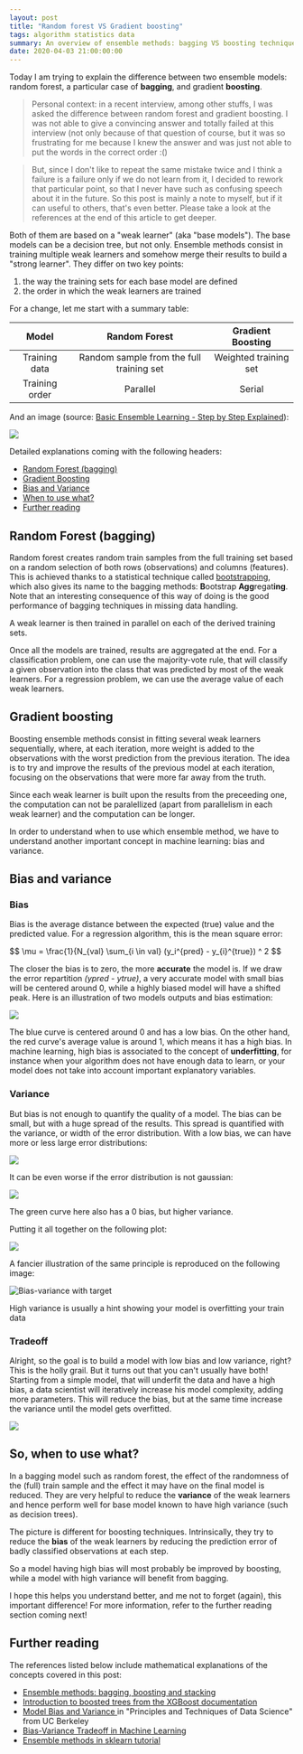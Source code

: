 ```yaml
---
layout: post
title: "Random forest VS Gradient boosting"
tags: algorithm statistics data
summary: An overview of ensemble methods: bagging VS boosting techniques.
date: 2020-04-03 21:00:00:00
---
```


Today I am trying to explain the difference between two ensemble models: random forest, a particular case of **bagging**, and gradient **boosting**.

> Personal context: in a recent interview, among other stuffs, I was asked the difference between random forest and gradient boosting. I was not able to give a convincing answer and totally failed at this interview (not only because of that question of course, but it was so frustrating for me because I knew the answer and was just not able to put the words in the correct order :()

> But, since I don't like to repeat the same mistake twice and I think a failure is a failure only if we do not learn from it, I decided to rework that particular point, so that I never have such as confusing speech about it in the future. So this post is mainly a note to myself, but if it can useful to others, that's even better. Please take a look at the references at the end of this article to get deeper.


Both of them are based on a "weak learner" (aka "base models"). The base models can be a decision tree, but not only. Ensemble methods consist in training multiple weak learners and somehow merge their results to build a "strong learner". They differ on two key points:

1. the way the training sets for each base model are defined
2. the order in which the weak learners are trained

For a change, let me start with a summary table:

|      Model     | Random Forest | Gradient Boosting |
|:--------------:|:-------------:|:-----------------:|
| Training data  | Random sample from the full training set | Weighted training set |
| Training order | Parallel | Serial |

And an image (source: [Basic Ensemble Learning - Step by Step Explained](https://towardsdatascience.com/basic-ensemble-learning-random-forest-adaboost-gradient-boosting-step-by-step-explained-95d49d1e2725)):

![](https://miro.medium.com/max/2000/1*bUySDOFp1SdzJXWmWJsXRQ.png)

Detailed explanations coming with the following headers:

- [Random Forest (bagging)](#random-forest-bagging)
- [Gradient Boosting](#gradient-boosting)
- [Bias and Variance](#bias-and-variance)
- [When to use what?](#when-to-use-what)
- [Further reading](#further-reading)


## Random Forest (bagging)

Random forest creates random train samples from the full training set based on a random selection of both rows (observations) and columns (features). This is achieved thanks to a statistical technique called [bootstrapping](https://en.wikipedia.org/wiki/Bootstrapping_(statistics)), which also gives its name to the bagging methods: **B**ootstrap **Agg**regat**ing**. Note that an interesting consequence of this way of doing is the good performance of bagging techniques in missing data handling.

A weak learner is then trained in parallel on each of the derived training sets.

Once all the models are trained, results are aggregated at the end. For a classification problem, one can use the majority-vote rule, that will classify a given observation into the class that was predicted by most of the weak learners. For a regression problem, we can use the average value of each weak learners.


## Gradient boosting

Boosting ensemble methods consist in fitting several weak learners sequentially, where, at each iteration, more weight is added to the observations with the worst prediction from the previous iteration. The idea is to try and improve the results of the previous model at each iteration, focusing on the observations that were more far away from the truth.

Since each weak learner is built upon the results from the preceeding one, the computation can not be paralellized (apart from parallelism in each weak learner) and the computation can be longer.



In order to understand when to use which ensemble method, we have to understand another important concept in machine learning: bias and variance.


## Bias and variance

### Bias

Bias is the average distance between the expected (true) value and the predicted value. For a regression algorithm, this is the mean square error:

$$
\mu = \frac{1}{N_{val} \sum_{i \in val} (y_i^{pred} - y_{i}^{true}) ^ 2
$$

The closer the bias is to zero, the more **accurate** the model is. If we draw the error repartition _(ypred - ytrue)_, a very accurate model with small bias will be centered around 0, while a highly biased model will have a shifted peak. Here is an illustration of two models outputs and bias estimation:

![](/img/posts/bias.png)

The blue curve is centered around 0 and has a low bias. On the other hand, the red curve's average value is around 1, which means it has a high bias. In machine learning, high bias is associated to the concept of **underfitting**, for instance when your algorithm does not have enough data to learn, or your model does not take into account important explanatory variables.


### Variance

But bias is not enough to quantify the quality of a model. The bias can be small, but with a huge spread of the results. This spread is quantified with the variance, or width of the error distribution. With a low bias, we can have more or less large error distributions:

![](/img/posts/variance.png)

It can be even worse if the error distribution is not gaussian:

![](/img/posts/variance2.png)

The green curve here also has a 0 bias, but higher variance.

Putting it all together on the following plot:

![](/img/posts/bias_variance.png)

A fancier illustration of the same principle is reproduced on the following image:

![Bias-variance with target](https://steemitimages.com/p/NTy4GV6ooFRkjTArCrebYc2WCCmX2KY4SfTbUDpHWd3cmDQEGX7c8hJ1fVfkQAf9mpPQji7tszapneVrLwuKLfdyJuwCsGNTHRnUejSXUCeYJyqTK5u1zmv51Uk1vxmG7CddDRMQxcF37SunaaiyARkuM3We5s5C4Btqa3mY?format=match&mode=fit&width=640)

High variance is usually a hint showing your model is overfitting your train data

### Tradeoff

Alright, so the goal is to build a model with low bias and low variance, right? This is the holly grail. But it turns out that you can't usually have both! Starting from a simple model, that will underfit the data and have a high bias, a data scientist will iteratively increase his model complexity, adding more parameters. This will reduce the bias, but at the same time increase the variance until the model gets overfitted.

![](https://files.ai-pool.com/a/eba93f5a75070f0fbb9d86bec8a009e9.png)


## So, when to use what?

In a bagging model such as random forest, the effect of the randomness of the (full) train sample and the effect it may have on the final model is reduced. They are very helpful to reduce the **variance** of the weak learners and hence perform well for base model known to have high variance (such as decision trees).

The picture is different for boosting techniques. Intrinsically, they try to reduce the **bias** of the weak learners by reducing the prediction error of badly classified observations at each step.

So a model having high bias will most probably be improved by boosting, while a model with high variance will benefit from bagging.



I hope this helps you understand better, and me not to forget (again), this important difference! For more information, refer to the further reading section coming next!


## Further reading

The references listed below include mathematical explanations of the concepts covered in this post:

- [Ensemble methods: bagging, boosting and stacking](https://towardsdatascience.com/ensemble-methods-bagging-boosting-and-stacking-c9214a10a205)
- [Introduction to boosted trees from the XGBoost documentation](https://xgboost.readthedocs.io/en/latest/tutorials/model.html)
- [Model Bias and Variance ](https://www.textbook.ds100.org/ch/15/bias_modeling.html) in "Principles and Techniques of Data Science" from UC Berkeley
- [Bias-Variance Tradeoff in Machine Learning](https://ai-pool.com/a/s/bias-variance-tradeoff-in-machine-learning)
- [Ensemble methods in sklearn tutorial](https://scikit-learn.org/stable/modules/ensemble.html)
